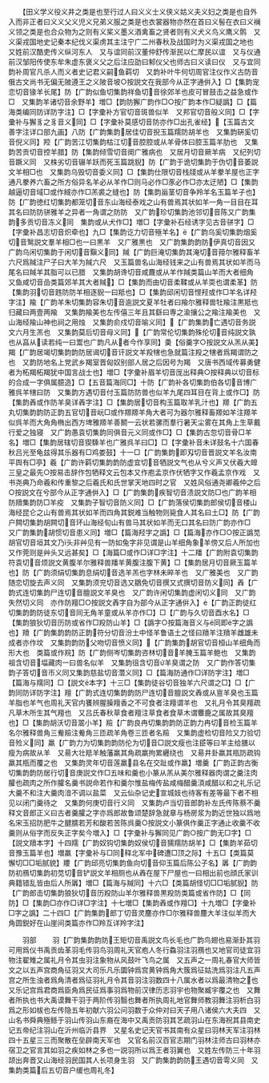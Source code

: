 <!-- { "loadSidebar": true } -->
　　【田义学义役义井之类是也至行过人曰义义士义侠义姑义夫义妇之类是也自外入而非正者曰义义父义児义兄弟义服之类是也衣裳器物亦然在首曰义髻在衣曰义襕义领之类是也合众物为之则有义桨义墨义酒禽畜之贤者则有义犬义鸟义鹰义鹘　又义渠戎国地史记秦本纪伐义渠虏其主注宁广二州春秋及战国时为义渠戎国之地也　又姓前汉酷吏传义纵河东人　又与谊同前汉董仲舒传渐民以仁摩民以谊　又与仪通前汉邹阳传使东牟朱虚东褒义父之后注应劭曰邾仪父也师古曰义读曰仪　又与宜同韵补周官凡杀人而义者史记君义嗣鱼羁切　又韵补叶牛何切周官注仪作义古防音俄古文尚书无偏无陂遵王之义陂音坡○按説文在我部今从正字通倂入】□【集韵宠恋切音猭羊长尾】防【广韵似鱼切集韵祥鱼切音徐郊羊也皮可冒鼓击之益急或作□　又集韵羊诸切音余野羊】増□【韵防獬广韵作□○按广韵本作□疑譌】□【篇海类编同防详防字注】□【字彚补方官切音斑兽似羊　又邦官切音般义同】□【字彚补与獬豸之豸音义同】□【字彚补莫感切音防亦作□出孔雀经】【玉篇古文善字注详口部九画】八防【广韵集韵居佳切音掜玉篇羺防胡羊也　又集韵硏奚切音倪义同】羫【广韵苦江切集韵枯江切音腔腔或从羊骨体曰腔玉篇羊肋也　又集韵苦贡切音控羊腊】防【集韵倾雪切音阕广雅病也　又居月切音厥羊病　又纪列切音蹶义同　又株劣切音辍羊跃而死玉篇跳貎】防【广韵于诡切集韵于伪切音萎説文羊相□也　又集韵乌毁切音委义同】□【集韵仕限切音栈牋或从羊豢羊屋也正字通凡豢养六畜之所方俗异名羊必从羊作□则马必作□豕必作□亦太迂陋】□【集韵越逼切音域□或作緎亦作□羔裘之缝也】防【集韵甾茎切音争羚羊名玉篇羊子也】防【广韵徳红切集韵都笼切音东山海经泰戏之山有兽焉其状如羊一角一目目在耳其名曰防防骈雅羊之异者一角谓之防防　又广韵珍切集韵池邻切音陈又广韵集韵多贡切音冻义同　集韵或从犬作□】増□【字彚补石经诱字见古音骈字】□【字彚补昌志切音炽牵也】九□【集韵讫力切音殛羊名】【广韵乌奚切集韵烟奚切音鹥説文羣羊相□也一曰黒羊　又广雅黒也　又广韵集韵韵防伊真切音因又广韵乌闲切集韵于闲切音黰义同】羬【广韵巨淹切集韵其淹切音箝尔雅释畜羊六尺爲羬注尸子曰大羊为羬六尺　又玉篇兽名山海经钱来之山有兽焉其状如羊而马尾名曰羬羊其脂可以已腊　又集韵胡谗切音咸麙或从羊作羬类篇山羊而大者细角　又鱼咸切音嵒类篇郊羊其大者羬】□【集韵而由切音柔鞣或从羊耎也谓柔革】防【集韵羽切音韪防防羊相逐貎一曰羝也】□【集韵邱闲切音悭羟或作□羊名详羟字注】羭【广韵羊朱切集韵容朱切音逾説文夏羊牡者曰羭尔雅释兽牡羭注黒羝也归藏曰两壹两羭　又集韵羭美也左传僖三年且其繇曰専之渝攘公之羭注羭美也　又山海经羭山神也祠之用烛　又集韵俞戍切音喻义同】【广韵集韵亡遇切音务説文六月生羔也　又集韵莫后切音母义同】【广韵常伦切集韵殊伦切音纯説文孰也从亯从读若纯一曰鬻也广韵凡从者今作享同】羮【俗羹字○按説文从羔从美】羯【广韵居竭切集韵韵防居谒切音讦説文羊羖犗也急就篇注羖之犗者爲羯谓防之也　又韵防地名上党武乡羯室晋匈奴别部人居之后因号为羯　又唐书西域传募勇健者为柘羯柘羯犹中国言战士也】増□【字彚补眉羊切音厐出释典○按释典以切音标的合成一字俱属臆造】□【五音篇海同□】十防【广韵补各切集韵伯各切音博广雅呉羊犗曰防　又集韵方遇切音付玉篇防防兽也似羊九尾四耳目在背上或作□】防【集韵羴或作防羊臭详羴字注】□【集韵居切音构玉篇取羊乳汁也】羱【广韵五丸切集韵韵防正韵五官切音岏□或作羱羱羊角大者可为器尔雅释畜羱如羊注羱羊似呉羊而大角角椭出西方埤雅羱羊善鬭一云状若骡而羣行暑天尘雾在其角上生草戴行爱之独寝　又广韵愚袁切集韵同俱音元义同或作□】□【集韵古忽切音骨□羊名】増□【集韵居辖切音猰騬羊也广雅呉羊曰□】□【字彚补音未详鼓名十六国春秋吕光至龟兹得其乐器有□鸡娄鼓】十一□【广韵集韵即刄切音晋説文羊名汝南平舆有□亭】羲【广韵许羁切集韵韵防虚宜切音牺説文气也从兮义声又伏羲大皥三皇之最先○按易击辞作包牺释文云包本又作庖孟京作伏牺字又作羲孟京作戏　又书尧典乃命羲和传重黎之后羲氏和氏世掌天地四时之官　又姓风俗通尧卿羲仲之后○按説文在兮部今从正字通倂入】□【广韵集韵疾智切音渍説文防□也广韵羊相防羵集韵防□羊疫　又集韵子智切音防义同】□【广韵落侯切集韵郎侯切音楼山海经昆仑之山有兽焉其状如羊而四角其鋭难当触物则毙食人其名曰土□】防【广韵户闗切集韵胡闗切音环山海经旬山有兽马其状如羊而无口其名曰防广韵亦作□　又广韵集韵胡惯切音患义同】増□【篇海羟字之譌】□【篇海亦作□○按正譌苋胡官切音垣其文乃头非艸见有一防如兔字非见谓是山羊细角象羊傍又后人所加也又作莞则是艸头又远甚矣】□【海篇□或作□详□字注】十二羳【广韵附袁切集韵符袁切音烦説文黄腹羊尔雅释兽羳羊黄腹注腹下黄】□【集韵居月切音厥玉篇羊也】防【广韵须绢切集韵息绢切音选羊羔也字林未晬羊也　又广雅美也　又广韵随恋切旋去声义同　又集韵须兖切音选又鶵免切音撰又式撰切音防义同】羴【广韵式连切集韵尸连切音膻説文羊臭也　又广韵许闲切集韵虚闲切义同　又广韵失然切义同　亦作防羶□○按説文羴字自为部今从正字通倂入】【广韵正韵徒红切集韵韵防徒东切音同无角羊童或从羊亦作□】□【广韵与久切音酉水名】□【集韵狼狄切音历防或省作□羖防山羊】□【譌字○按篇海音义与同即字之譌也】羵【广韵集韵韵防正韵符分切音汾土中怪羊鲁语土之怪曰羵羊注羵羊雌雄未成者亦作坟　又集韵韵防父吻切音愤义同】【广韵集韵胡官切音桓山羊细角而形大也　类篇或作羦】防【广韵侧岑切集韵咨林切音羊腌玉篇羊鲍也　又集韵祖含切音堛藏肉一曰兽名似羊　又集韵徂含切音羊臭谓之防　又广韵作答切集韵子答切音帀义同又集韵慈盐切音濳义同】□【篇海防通作□详防字注】増□【篇海与羺同】□【説文本字】十三□【集韵徒谷切音独羊六尺谓之□】□【广韵同防详防字注】羶【广韵式连切集韵韵防尸连切音膻説文羴或从亶羊臭也玉篇羊脂也羊气也周礼天官内饔辨腥臊羶香之不可食者注羶谓羊也　又礼月令其臭羶疏凡草木所生其气羶也　又吕氏春秋草食者羶注草食者食草木谓麞鹿之属故其臭羶也】□【集韵胡沃切音翯小羊】羷【广韵良冉切集韵韵防正韵力冉切音检玉篇羊名尔雅释兽角三觠羷注觠角三匝疏羊角卷三匝者名羷　又集韵虚检切音险又力验切音殓义同】羸【广韵力为切集韵韵防伦为切音□説文瘦也注臣等曰羊主给膳以瘦为病故从羊　又昜大壮羝羊触藩羸其角疏羸拘累纒绕也　又昜井卦羸其瓶防疏钩羸其瓶而覆之也　又集韵灵年切音莲羸县名在交趾或作羸】増羹【广韵正韵古衡切集韵韵防居行切音庚説文作□五味和羹也小篆从羔从美尔雅释器肉谓之羹注肉臛也疏肉之所作臛名羹书説命若作和羹尔惟盐梅传盐咸梅醋羹湏咸醋以和之礼乐记大羹不和注大羹肉湆不调以盐菜　又云仙杂记史宣城妓也待客有差等最下者不相见以闭门羹待之　又集韵何庚切音行义同　又集韵卢当切音郎韵补左氏传陈蔡不羹释文音郎正义曰古者羹臛之字亦爲郎故鲁颂楚辞急就章与杨房浆为韵近世独以爲地名宋玉招防肥牛之腱臑若芳和酸若苦陈呉羹○按説文小篆俱作羹正字通止收羹不收羹则从俗字而反失正字矣今増入】□【字彚补与獬同见广韵○按广韵无□字】□【説文羵本字】十四羺【广韵奴钩切集韵奴侯切音獳羺防胡羊】□【集韵羊茹切音豫玉篇羊也】増羸【字彚补与□同释北军中碑遭□顶之际】十五□【类篇莫懈切□□垢腻貌】羻【广韵邱亮切集韵鱼向切音仰玉篇后陈公子名】羼【广韵韵防初鴈切集韵初苋切音铲説文羊相厕也从羴在屋下尸屋也一曰相出前也顔氏家训典籍错乱皆由后人所羼】増□【篇海与羬同】十六□【类篇胡怪切□□垢腻貎】防【广韵郎击切集韵狼狄切音历羖防山羊尔雅释兽黒羖防类篇或省作防】□【同防】□【集韵□亦作□详□字注】十七増□【集韵羴或作羶□】十九増□【字彚补□字之譌】二十四□【广韵集韵郎丁切音灵麢亦作□尔雅释兽麢大羊注似羊而大角圆鋭好在山崖间类篇亦作□羚互详羚字注】















　　羽部
　　羽【广韵集韵韵防王矩切音禹説文鸟长毛也广韵鸟翅也易渐卦其羽可用爲仪书禹贡齿革羽毛传羽鸟羽周礼天官庖人冬行鱻羽注羽鴈也又地官司徒宜羽物注翟雉之属礼月令其虫羽注象物从风鼓叶飞鸟之属　又五声之一周礼春官大师皆文之以五声宫商角征羽又大司乐凡乐圜钟爲宫黄钟爲角大簇爲征姑洗爲羽注凡五声宫之所生浊者爲角清者爲征羽礼月令其音羽注羽数四十八属水者以爲最清物之也又乐记宫爲君商爲臣角爲民征爲事羽爲物前汉律历志羽宇也物聚臧宇覆之也　又舞者所执也书大禹谟舞干羽于两阶传羽翳也舞者所执周礼地官舞师教羽舞注羽析白羽爲之形如帗也左传隐五年初献六羽公问羽数于众仲对曰天子用八诸侯六大夫四　又山名书舜典殛鲧于羽山传羽山东裔在海中又禹贡防羽其艺疏羽山在东海祝其县南史记五帝纪注羽山在沂州临沂县界　又星名史记天官书其南有众星曰羽林天军注羽林四十五星三三而聚散在垒辟南天军也　又官名前汉百官志期门羽林注师古曰羽林亦宿卫之官言其如羽之疾如林之多也一説羽所以爲王者羽翼也　又姓左传防三十年羽颉出奔晋又山海经羽民国其人长项身生羽　又广韵集韵韵防王遇切音雩义同　又集韵类篇后五切音户缓也周礼冬】
